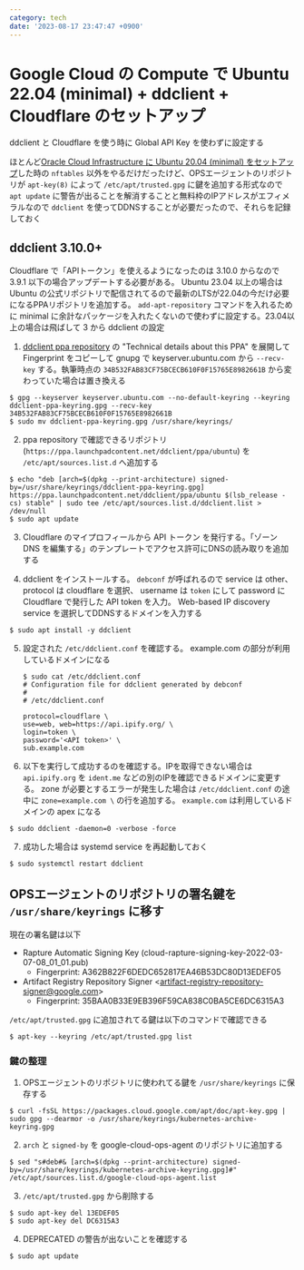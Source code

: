 ```yaml
---
category: tech
date: '2023-08-17 23:47:47 +0900'
---
```

# Google Cloud の Compute で Ubuntu 22.04 (minimal) + ddclient + Cloudflare のセットアップ

ddclient と Cloudflare を使う時に Global API Key を使わずに設定する

<!--more-->

ほとんど[Oracle Cloud Infrastructure に Ubuntu 20.04 (minimal) をセットアップ](2021-06-07-oracle-cloud-always-free-ubuntu-setup.md)した時の `nftables` 以外をやるだけだったけど、OPSエージェントのリポジトリが `apt-key(8)` によって `/etc/apt/trusted.gpg` に鍵を追加する形式なので `apt update` に警告が出ることを解消することと無料枠のIPアドレスがエフィメラルなので `ddclient` を使ってDDNSすることが必要だったので、それらを記録しておく

## ddclient 3.10.0+

Cloudflare で「APIトークン」を使えるようになったのは 3.10.0 からなので 3.9.1 以下の場合アップデートする必要がある。 Ubuntu 23.04 以上の場合は Ubuntu の公式リポジトリで配信されてるので最新のLTSが22.04の今だけ必要になるPPAリポジトリを追加する。 `add-apt-repository` コマンドを入れるために minimal に余計なパッケージを入れたくないので使わずに設定する。23.04以上の場合は飛ばして 3 から ddclient の設定

1. [ddclient ppa repository](https://launchpad.net/~ddclient/+archive/ubuntu/ppa) の "Technical details about this PPA" を展開して Fingerprint をコピーして gnupg で keyserver.ubuntu.com から `--recv-key` する。執筆時点の `34B532FAB83CF75BCECB610F0F15765E8982661B` から変わっていた場合は置き換える
```console
$ gpg --keyserver keyserver.ubuntu.com --no-default-keyring --keyring ddclient-ppa-keyring.gpg --recv-key 34B532FAB83CF75BCECB610F0F15765E8982661B
$ sudo mv ddclient-ppa-keyring.gpg /usr/share/keyrings/
```

2. ppa repository で確認できるリポジトリ (`https://ppa.launchpadcontent.net/ddclient/ppa/ubuntu`) を `/etc/apt/sources.list.d` へ追加する
```console
$ echo "deb [arch=$(dpkg --print-architecture) signed-by=/usr/share/keyrings/ddclient-ppa-keyring.gpg] https://ppa.launchpadcontent.net/ddclient/ppa/ubuntu $(lsb_release -cs) stable" | sudo tee /etc/apt/sources.list.d/ddclient.list > /dev/null
$ sudo apt update
```

3. Cloudflare のマイプロフィールから API トークン を発行する。「ゾーン DNS を編集する」のテンプレートでアクセス許可にDNSの読み取りを追加する

4. ddclient をインストールする。 `debconf` が呼ばれるので service は other、protocol は cloudflare を選択、 username は `token` にして password に Cloudflare で発行した API token を入力。 Web-based IP discovery service を選択してDDNSするドメインを入力する
```console
$ sudo apt install -y ddclient
```

5. 設定された `/etc/ddclient.conf` を確認する。 example.com の部分が利用しているドメインになる
   ```console
   $ sudo cat /etc/ddclient.conf
   # Configuration file for ddclient generated by debconf
   #
   # /etc/ddclient.conf
   
   protocol=cloudflare \
   use=web, web=https://api.ipify.org/ \
   login=token \
   password='<API token>' \
   sub.example.com
   ```

6. 以下を実行して成功するのを確認する。IPを取得できない場合は `api.ipify.org` を `ident.me` などの別のIPを確認できるドメインに変更する。 zone が必要とするエラーが発生した場合は `/etc/ddclient.conf` の途中に `zone=example.com \` の行を追加する。 `example.com` は利用しているドメインの apex になる
```console
$ sudo ddclient -daemon=0 -verbose -force
```

7. 成功した場合は systemd service を再起動しておく
```console
$ sudo systemctl restart ddclient
```


## OPSエージェントのリポジトリの署名鍵を `/usr/share/keyrings` に移す

現在の署名鍵は以下

- Rapture Automatic Signing Key (cloud-rapture-signing-key-2022-03-07-08_01_01.pub)
  - Fingerprint: A362B822F6DEDC652817EA46B53DC80D13EDEF05
- Artifact Registry Repository Signer &lt;artifact-registry-repository-signer@google.com&gt;
  - Fingerprint: 35BAA0B33E9EB396F59CA838C0BA5CE6DC6315A3

`/etc/apt/trusted.gpg` に追加されてる鍵は以下のコマンドで確認できる

```console
$ apt-key --keyring /etc/apt/trusted.gpg list
```

### 鍵の整理

1. OPSエージェントのリポジトリに使われてる鍵を `/usr/share/keyrings` に保存する
```console
$ curl -fsSL https://packages.cloud.google.com/apt/doc/apt-key.gpg | sudo gpg --dearmor -o /usr/share/keyrings/kubernetes-archive-keyring.gpg
```

2. `arch` と `signed-by` を google-cloud-ops-agent のリポジトリに追加する
```console
$ sed "s#deb#& [arch=$(dpkg --print-architecture) signed-by=/usr/share/keyrings/kubernetes-archive-keyring.gpg]#" /etc/apt/sources.list.d/google-cloud-ops-agent.list
```

3. `/etc/apt/trusted.gpg` から削除する
```console
$ sudo apt-key del 13EDEF05
$ sudo apt-key del DC6315A3
```

4. DEPRECATED の警告が出ないことを確認する
```console
$ sudo apt update
```
